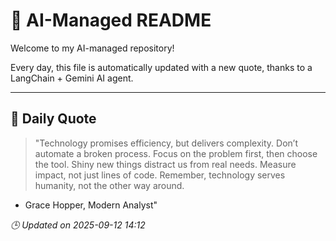 # 🧠 AI-Managed README

Welcome to my AI-managed repository!

Every day, this file is automatically updated with a new quote, thanks to a LangChain + Gemini AI agent.

---

## 📅 Daily Quote

> "Technology promises efficiency, but delivers complexity. Don’t automate a broken process.
Focus on the problem first, then choose the tool.
Shiny new things distract us from real needs.
Measure impact, not just lines of code.
Remember, technology serves humanity, not the other way around.

- Grace Hopper, Modern Analyst"

*🕒 Updated on 2025-09-12 14:12*